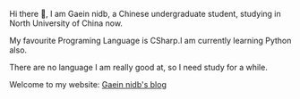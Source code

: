 Hi there 👋, I am Gaein nidb, a Chinese undergraduate student, studying in North University of China now.

My favourite Programing Language is CSharp.I am currently learning Python also.

There are no language I am really good at, so I need study for a while.

Welcome to my website: [Gaein nidb's blog](https://blog.gaein.cn)


<!--
**nidbCN/nidbCN** is a ✨ _special_ ✨ repository because its `README.md` (this file) appears on your GitHub profile.

Here are some ideas to get you started:

- 🔭 I’m currently working on ...
- 🌱 I’m currently learning ...
- 👯 I’m looking to collaborate on ...
- 🤔 I’m looking for help with ...
- 💬 Ask me about ...
- 📫 How to reach me: ...
- 😄 Pronouns: ...
- ⚡ Fun fact: ...
-->
